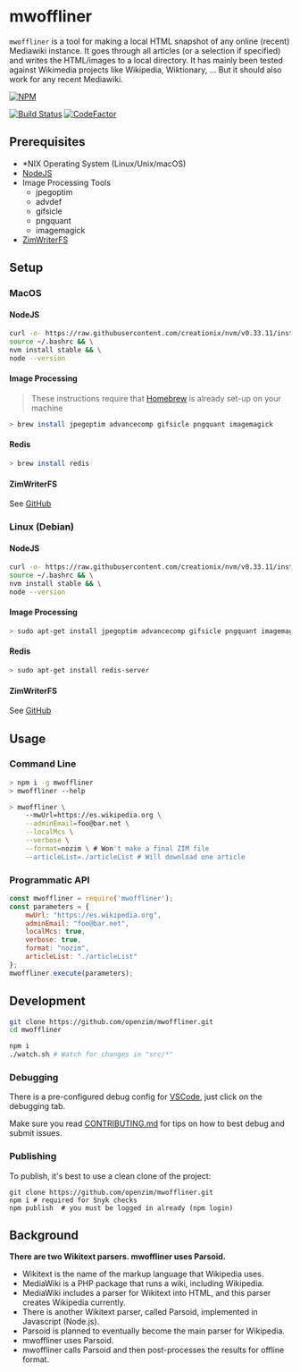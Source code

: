 # mwoffliner

`mwoffliner` is a tool for making a local HTML snapshot of
any online (recent) Mediawiki instance. It goes through all articles
(or a selection if specified) and writes the HTML/images to a local
directory. It has mainly been tested against Wikimedia projects like
Wikipedia, Wiktionary, ... But it should also work for any recent
Mediawiki.

[![NPM](https://nodei.co/npm/mwoffliner.png)](https://nodei.co/npm/mwoffliner/)

[![Build Status](https://travis-ci.org/openzim/mwoffliner.svg?branch=master)](https://travis-ci.org/openzim/mwoffliner)
[![CodeFactor](https://www.codefactor.io/repository/github/openzim/mwoffliner/badge)](https://www.codefactor.io/repository/github/openzim/mwoffliner)

## Prerequisites

- *NIX Operating System (Linux/Unix/macOS)
- [NodeJS](https://nodejs.org/en/)
- Image Processing Tools
    - jpegoptim
    - advdef
    - gifsicle
    - pngquant
    - imagemagick
- [ZimWriterFS](https://github.com/openzim/zimwriterfs)

## Setup

### MacOS
#### NodeJS
```bash
curl -o- https://raw.githubusercontent.com/creationix/nvm/v0.33.11/install.sh | bash && \
source ~/.bashrc && \
nvm install stable && \
node --version
```

#### Image Processing
> These instructions require that [Homebrew](https://brew.sh/) is already set-up on your machine
```bash
> brew install jpegoptim advancecomp gifsicle pngquant imagemagick
```

#### Redis
```bash
> brew install redis
```

#### ZimWriterFS
See [GitHub](https://github.com/openzim/zimwriterfs)

### Linux (Debian)
#### NodeJS
```bash
curl -o- https://raw.githubusercontent.com/creationix/nvm/v0.33.11/install.sh | bash && \
source ~/.bashrc && \
nvm install stable && \
node --version
```

#### Image Processing
```bash
> sudo apt-get install jpegoptim advancecomp gifsicle pngquant imagemagick
```

#### Redis
```bash
> sudo apt-get install redis-server
```

#### ZimWriterFS
See [GitHub](https://github.com/openzim/zimwriterfs)

## Usage
### Command Line
```bash
> npm i -g mwoffliner
> mwoffliner --help

> mwoffliner \
    --mwUrl=https://es.wikipedia.org \
    --adminEmail=foo@bar.net \
    --localMcs \
    --verbose \
    --format=nozim \ # Won't make a final ZIM file
    --articleList=./articleList # Will download one article
```

### Programmatic API
```javascript
const mwoffliner = require('mwoffliner');
const parameters = {
    mwUrl: "https://es.wikipedia.org",
    adminEmail: "foo@bar.net",
    localMcs: true,
    verbose: true,
    format: "nozim",
    articleList: "./articleList"
};
mwoffliner.execute(parameters);
```

## Development

```bash
git clone https://github.com/openzim/mwoffliner.git
cd mwoffliner

npm i
./watch.sh # Watch for changes in "src/*"
```

### Debugging
There is a pre-configured debug config for [VSCode](https://code.visualstudio.com/), just click on the debugging tab.

Make sure you read [CONTRIBUTING.md](./CONTRIBUTING.md) for tips on how to best debug and submit issues.


### Publishing
To publish, it's best to use a clean clone of the project:
```
git clone https://github.com/openzim/mwoffliner.git
npm i # required for Snyk checks
npm publish  # you must be logged in already (npm login)
```

## Background

**There are two Wikitext parsers. mwoffliner uses Parsoid.**

*   Wikitext is the name of the markup language that Wikipedia uses.
*   MediaWiki is a PHP package that runs a wiki, including Wikipedia.
*   MediaWiki includes a parser for Wikitext into HTML, and this
    parser creates Wikipedia currently.
*   There is another Wikitext parser, called Parsoid, implemented in
    Javascript (Node.js).
*   Parsoid is planned to eventually become the main parser for
    Wikipedia.
*   mwoffliner uses Parsoid.
*   mwoffliner calls Parsoid and then post-processes the results for
    offline format.
